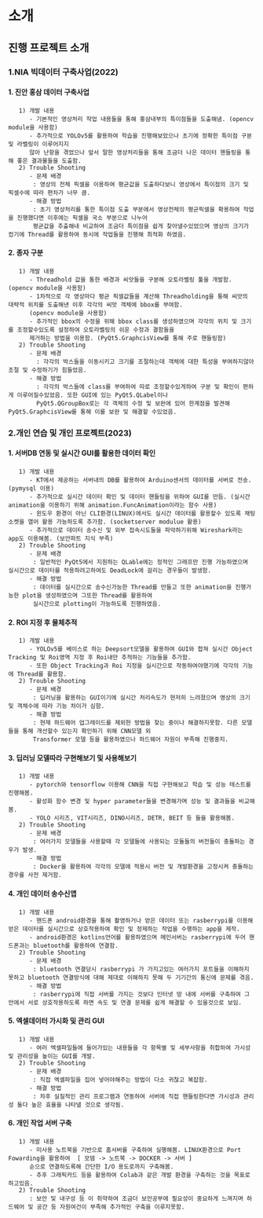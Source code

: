 # 소개

## 진행 프로젝트 소개
  ### 1.NIA 빅데이터 구축사업(2022)
  #### 1. 진안 홍삼 데이터 구축사업
       1) 개발 내용
          - 기본적인 영상처리 작업 내용들을 통해 홍삼내부의 특이점들을 도출해냄. (opencv module을 사용함)
          - 추가적으로 YOLOv5를 활용하여 학습을 진행해보았으나 초기에 정확한 특이점 구분 및 라벨링이 이루어지지 
          않아 난항을 겪었으나 앞서 말한 영상처리들을 통해 조금더 나은 데이터 핸들링을 통해 좋은 결과물들을 도출함.
       2) Trouble Shooting
          - 문제 배경
           : 영상의 전체 픽셀을 이용하여 평균값을 도출하다보니 영상에서 특이점의 크기 및 픽셀수에 따라 편차가 너무 큼.
          - 해결 방법
           : 초기 영상처리를 통한 특이점 도출 부분에서 영상전체의 평균픽셀을 확용하여 작업을 진행했다면 이후에는 픽셀을 국소 부분으로 나누어 
           평균값을 추출해내 비교하여 조금더 특이점을 쉽게 찾아낼수있었으며 영상의 크기가 컸기에 Thread를 활용하여 동시에 작업들을 진행해 최적화 하였음.
  #### 2. 종자 구분
       1) 개발 내용
          - Threadhold 값을 통한 배경과 씨앗들을 구분해 오토라벨링 툴을 개발함. (opencv module을 사용함)
          - 1차적으로 각 영상마다 평균 픽셀값들을 계산해 Threadholding을 통해 씨앗의 대략적 위치를 도출해낸 이후 각각의 씨앗 객체에 bbox를 부여함. 
          (opencv module을 사용함)
          - 추가적인 bbox의 수정을 위해 bbox class를 생성하였으며 각각의 위치 및 크기를 조정할수있도록 설정하여 오토라벨링의 쉬운 수정과 결함들을 
          제거하는 방법을 이용함. (PyQt5.GraphcisView를 통해 주로 핸들링함)
       2) Trouble Shooting
          - 문제 배경
            : 각각의 박스들을 이동시키고 크기를 조절하는데 객체에 대한 특성을 부여하지않아 조절 및 수정하기가 힘들었음.
          - 해결 방법
            : 각각의 박스들에 class를 부여하여 따로 조정할수있게하여 구분 및 확인이 편하게 이루어질수있었음. 또한 GUI에 있는 PyQt5.QLabel이나 
            PyQt5.QGroupBox로는 각 객체의 수정 및 보완에 있어 한계점을 발견해 PyQt5.GraphcisView를 통해 이를 보완 및 해결할 수있었음.
  
  ### 2.개인 연습 및 개인 프로젝트(2023)
  #### 1. 서버DB 연동 및 실시간 GUI를 활용한 데이터 확인
       1) 개발 내용
          - KT에서 제공하는 서버내의 DB를 활용하여 Arduino센서의 데이터를 서버로 전송. (pymysql 이용)
          - 추가적으로 실시간 데이터 확인 및 데이터 핸들링을 위하여 GUI를 만듬. (실시간 animation을 이용하기 위해 animation.FuncAnimation이라는 함수 사용)
          - 윈도우 환경이 아닌 CLI환경(LINUX)에서도 실시간 데이터를 활용할수 있도록 채팅소켓을 열어 활용 가능하도록 추가함. (socketserver modulue 활용)
          - 추가적으로 데이터 송수신 및 외부 접속시도들을 파악하기위해 Wireshark라는 app도 이용해봄. (보안파트 지식 부족)
       2) Trouble Shooting
          - 문제 배경
           : 일반적인 PyQt5에서 지원하는 QLable에는 정적인 그래프만 진행 가능하였으며 실시간으로 데이터를 적용하려고하여도 DeadLock에 걸리는 경우들이 발생함.
          - 해결 방법
           : 데이터를 실시간으로 송수신가능한 Thread를 만들고 또한 animation을 진행가능한 plot을 생성하였으며 그또한 Thread를 활용하여 
           실시간으로 plotting이 가능하도록 진행하였음.
  
  #### 2. ROI 지정 후 물체추적
       1) 개발 내용
          - YOLOv5를 베이스로 하는 Deepsort모델을 활용하여 GUI와 합쳐 실시간 Object Tracking 및 Roi영역 지정 후 Roi내만 추적하는 기능들을 추가함.
          - 또한 Object Tracking과 Roi 지정을 실시간으로 작동하여야했기에 각각의 기능에 Thread를 활용함.
       2) Trouble Shooting
          - 문제 배경
           : 딥러닝을 활용하는 GUI이기에 실시간 처리속도가 현저히 느려졌으며 영상의 크기 및 객체수에 따라 기능 차이가 심함.
          - 해결 방법
           : 현재 하드웨어 업그레이드를 제외한 방법을 찾는 중이나 해결하지못함. 다른 모델들을 통해 개선할수 있는지 확인하기 위해 CNN모델 외 
           Transformer 모델 등을 활용하였으나 하드웨어 자원이 부족해 진행중지.
           
  #### 3. 딥러닝 모델따라 구현해보기 및 사용해보기
       1) 개발 내용
          - pytorch와 tensorflow 이용해 CNN을 직접 구현해보고 학습 및 성능 테스트를 진행해봄.
          - 활성화 함수 변경 및 hyper parameter들을 변경해가며 성능 및 결과들을 비교해봄.
          - YOLO 시리즈, VIT시리즈, DINO시리즈, DETR, BEIT 등 들을 활용해봄.
       2) Trouble Shooting
          - 문제 배경
           : 여러가지 모델들을 사용할때 각 모델들에 사용되는 모듈들의 버전들이 충돌하는 경우가 발생.
          - 해결 방법
           : Docker을 활용하여 각각의 모델에 적용시 버전 및 개발환경을 고정시켜 충돌하는 경우를 사전 제거함.

  #### 4. 개인 데이터 송수신앱
       1) 개발 내용
          - 핸드폰 android환경을 통해 촬영하거나 얻은 데이터 또는 rasberrypi를 이용해 얻은 데이터를 실시간으로 상호작용하여 확인 및 정제하는 작업을 수행하는 app을 제작.
          - android환경은 kotlins언어를 활용하였으며 메인서버는 rasberrypi에 두어 핸드폰과는 bluetooth를 활용하여 연결함.
       2) Trouble Shooting
          - 문제 배경
           : bluetooth 연결당시 rasberrypi 가 가지고있는 여러가지 포트들을 이해하지 못하고 bluetooth 연결방식에 대해 제대로 이해하지 못해 두 기기간의 통신에 문제를 겪음.
          - 해결 방법
           : rasberrypi에 직접 서버를 가지는 것보다 인터넷 망 내에 서버를 구축하여 그 안에서 서로 상호작용하도록 하면 속도 및 연결 문제를 쉽게 해결할 수 있을것으로 보임.

  #### 5. 엑셀데이터 가시화 및 관리 GUI
       1) 개발 내용
          - 여러 엑셀파일들에 들어가있는 내용들을 각 항목별 및 세부사항을 취합하여 가시성 및 관리성을 높이는 GUI를 개발.
       2) Trouble Shooting
          - 문제 배경
           : 직접 엑셀파일을 집어 넣어야해주는 방법이 다소 귀찮고 복잡함.
          - 해결 방법
           : 차후 실질적인 관리 프로그램과 연동하여 서버에 직접 핸들링한다면 가시성과 관리성 둘다 높은 효율을 나타낼 것으로 생각됨.

  #### 6. 개인 작업 서버 구축
       1) 개발 내용
          - 미사용 노트북을 기반으로 홈서버를 구축하여 실행해봄. LINUX환경으로 Port Fowarding을 활용하여  [ 모뎀 -> 노트북 -> DOCKER -> 서버 ] 
          순으로 연결하도록해 간단한 I/O 용도로까지 구축해봄.
          - 추후 그래픽카드 등을 활용하여 Colab과 같은 개발 환경을 구축하는 것을 목표로 하고있음.
       2) Trouble Shooting
          : 보안 및 내구성 등 이 취약하여 조금더 보안공부에 필요성이 중요하게 느껴지며 하드웨어 및 공간 등 자원여건이 부족해 추가적인 구축을 이루지못함.
